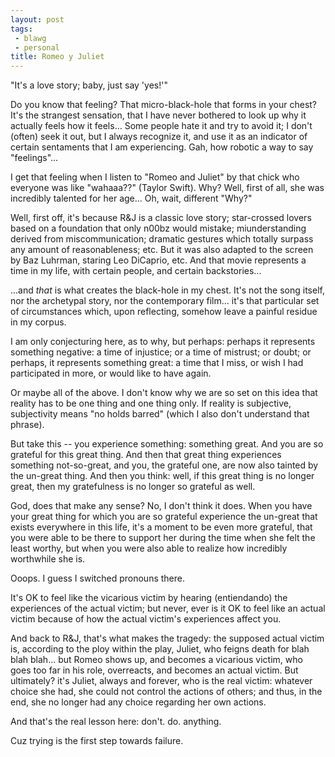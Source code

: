 ```yaml
---
layout: post
tags:
 - blawg
 - personal
title: Romeo y Juliet
---
```


"It's a love story; baby, just say 'yes!'"

Do you know that feeling? That micro-black-hole that forms in your
chest? It's the strangest sensation, that I have never bothered to look
up why it actually feels how it feels... Some people hate it and try to
avoid it; I don't (often) seek it out, but I always recognize it, and
use it as an indicator of certain sentaments that I am experiencing.
Gah, how robotic a way to say "feelings"...

I get that feeling when I listen to "Romeo and Juliet" by that chick
who everyone was like "wahaaa??" (Taylor Swift). Why? Well, first of
all, she was incredibly talented for her age... Oh, wait, different
"Why?"

Well, first off, it's because R&J
is a classic love story; star-crossed lovers based on a foundation that
only n00bz would mistake; miunderstanding derived
from miscommunication; dramatic
gestures which totally surpass any amount of reasonableness; etc. But it was also adapted to the screen by Baz Luhrman,
staring Leo DiCaprio, etc. And that movie represents a time in my life,
with certain people, and certain backstories...

...and *that* is what creates the black-hole in my chest. It's not the
song itself, nor the archetypal story, nor the contemporary film... it's
that particular set of circumstances which, upon reflecting, somehow
leave a painful residue in my corpus.

I am only conjecturing here, as to why, but perhaps: perhaps it
represents something negative: a time of injustice; or a time of
mistrust; or doubt; or perhaps, it represents something great: a time
that I miss, or wish I had participated in more, or would like to have
again.

Or maybe all of the above. I don't know why we are so set on this idea
that reality has to be one thing and one thing only. If reality is
subjective, subjectivity means "no holds barred" (which I also don't
understand that phrase).

But take this -- you experience something: something great. And you are
so grateful for this great thing. And then that great thing experiences
something not-so-great, and you, the grateful one, are now also tainted
by the un-great thing. And then you think: well, if this great thing is
no longer great, then my gratefulness is no longer so grateful as well.

God, does that make any sense? No, I don't think it does. When you have
your great thing for which you are so grateful experience the un-great
that exists everywhere in this life, it's a moment to be even more
grateful, that you were able to be there to support her during the time
when she felt the least worthy, but when you were also able to realize
how incredibly worthwhile she is.

Ooops. I guess I switched pronouns there.

It's OK to feel like the vicarious victim by hearing (entiendando) the
experiences of the actual victim; but never, ever is it OK to feel like
an actual victim because of how the actual victim's experiences affect
you.

And back to R&J, that's what makes the tragedy: the supposed actual victim is,
according to the ploy within the play, Juliet, who feigns death for blah
blah blah... but Romeo shows up, and becomes a vicarious victim, who
goes too far in his role, overreacts, and becomes an actual victim. But
ultimately? it's Juliet, always and forever, who is the real victim:
whatever choice she had, she could not control the actions of others;
and thus, in the end, she no longer had any choice regarding her own
actions.

And that's the real lesson here: don't. do. anything.

Cuz trying is the first step towards failure.



